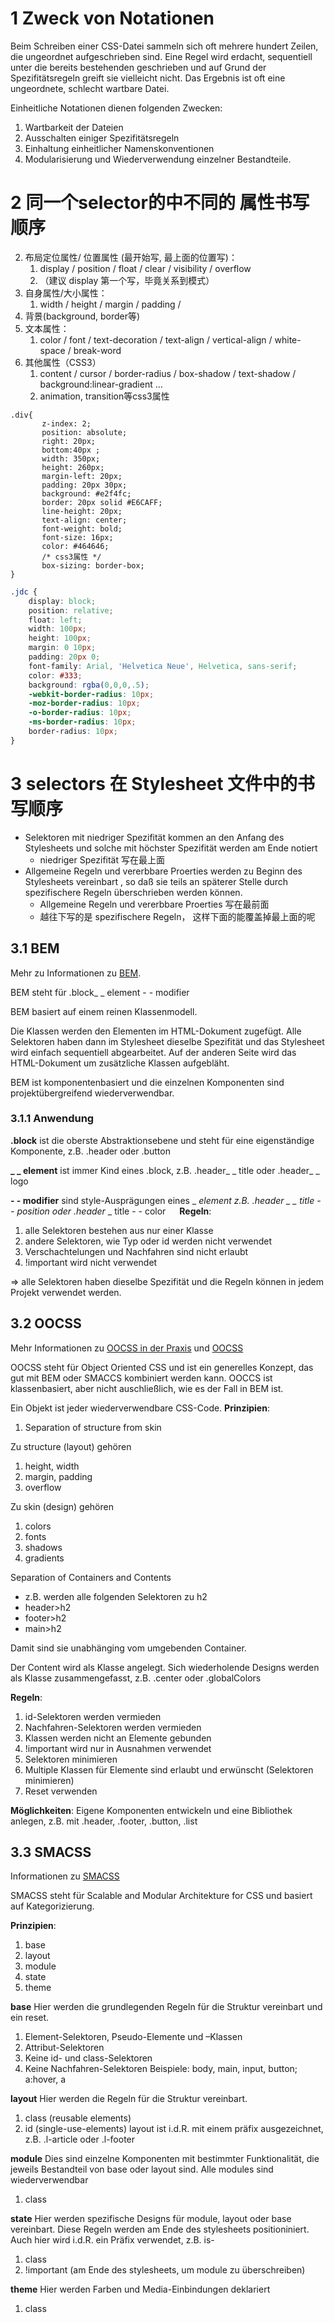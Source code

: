 
# 1 Zweck von Notationen

Beim Schreiben einer CSS-Datei sammeln sich oft mehrere hundert Zeilen, die ungeordnet aufgeschrieben sind. Eine Regel wird erdacht, sequentiell unter die bereits bestehenden geschrieben und auf Grund der Spezifitätsregeln greift sie vielleicht nicht. Das Ergebnis ist oft eine ungeordnete, schlecht wartbare Datei.

Einheitliche Notationen dienen folgenden Zwecken:
1.  Wartbarkeit der Dateien
2.  Ausschalten einiger Spezifitätsregeln
3.  Einhaltung einheitlicher Namenskonventionen
4.  Modularisierung und Wiederverwendung einzelner Bestandteile.


# 2 同一个selector的中不同的 属性书写顺序

2. 布局定位属性/ 位置属性 (最开始写, 最上面的位置写)：
    1. display / position / float / clear / visibility / overflow
    2. （建议 display 第一个写，毕竟关系到模式）    
3.  自身属性/大小属性：
    1. width / height / margin / padding / 
4. 背景(background, border等)
5.  文本属性：
    1. color / font / text-decoration / text-align / vertical-align / white- space / break-word
6.  其他属性（CSS3）
    1. content / cursor / border-radius / box-shadow / text-shadow / background:linear-gradient …
    2. animation, transition等css3属性

```
.div{
       z-index: 2;
       position: absolute;
       right: 20px;
       bottom:40px ;
       width: 350px;
       height: 260px;
       margin-left: 20px;
       padding: 20px 30px;
       background: #e2f4fc;
       border: 20px solid #E6CAFF;
       line-height: 20px;
       text-align: center;
       font-weight: bold;
       font-size: 16px;
       color: #464646;
       /* css3属性 */
       box-sizing: border-box;
}
```


```css
.jdc {  
    display: block;  
    position: relative;  
    float: left;  
    width: 100px;  
    height: 100px;  
    margin: 0 10px;  
    padding: 20px 0;  
    font-family: Arial, 'Helvetica Neue', Helvetica, sans-serif;  
    color: #333;  
    background: rgba(0,0,0,.5);  
    -webkit-border-radius: 10px;  
    -moz-border-radius: 10px;  
    -o-border-radius: 10px;  
    -ms-border-radius: 10px;  
    border-radius: 10px;  
}
```


# 3 selectors 在 Stylesheet 文件中的书写顺序
- Selektoren mit niedriger Spezifität kommen an den Anfang des Stylesheets und solche mit höchster Spezifität werden am Ende notiert 
    - niedriger Spezifität 写在最上面
- Allgemeine Regeln und vererbbare Proerties werden zu Beginn des Stylesheets vereinbart , so daß sie teils an späterer Stelle durch spezifischere Regeln überschrieben werden können. 
    - Allgemeine Regeln und vererbbare Proerties 写在最前面
    - 越往下写的是 spezifischere Regeln， 这样下面的能覆盖掉最上面的呢

## 3.1 BEM

Mehr zu Informationen zu [BEM](http://getbem.com/introduction/).

BEM steht für .block_ _ element - - modifier

BEM basiert auf einem reinen Klassenmodell.

Die Klassen werden den Elementen im HTML-Dokument zugefügt. Alle Selektoren haben dann im Stylesheet dieselbe Spezifität und das Stylesheet wird einfach sequentiell abgearbeitet. Auf der anderen Seite wird das HTML-Dokument um zusätzliche Klassen aufgebläht.

BEM ist komponentenbasiert und die einzelnen Komponenten sind projektübergreifend wiederverwendbar.

### 3.1.1 Anwendung

**.block** ist die oberste Abstraktionsebene und steht für eine eigenständige Komponente, z.B. .header oder .button

**_ _ element** ist immer Kind eines .block, z.B. .header_ _ title oder .header_ _ logo

**- - modifier** sind style-Ausprägungen eines _ _element z.B. .header _ _ title - - position oder .header_ _ title - - color   **Regeln**:

1.  alle Selektoren bestehen aus nur einer Klasse
2.  andere Selektoren, wie Typ oder id werden nicht verwendet
3.  Verschachtelungen und Nachfahren sind nicht erlaubt
4.  !important wird nicht verwendet

⇒ alle Selektoren haben dieselbe Spezifität und die Regeln können in jedem Projekt verwendet werden.



## 3.2 OOCSS

Mehr Informationen zu [OOCSS in der Praxis](http://oocss.org/) und [OOCSS](https://benmarshall.me/oocss-object-oriented-css/)

OOCSS steht für Object Oriented CSS und ist ein generelles Konzept, das gut mit BEM oder SMACCS kombiniert werden kann. OOCCS ist klassenbasiert, aber nicht auschließlich, wie es der Fall in BEM ist.

Ein Objekt ist jeder wiederverwendbare CSS-Code. **Prinzipien**:
1.  Separation of structure from skin

Zu structure (layout) gehören
1.  height, width
2.  margin, padding
3.  overflow

Zu skin (design) gehören
1.  colors
2.  fonts
3.  shadows
4.  gradients

Separation of Containers and Contents
- z.B. werden alle folgenden Selektoren zu h2
- header>h2
- footer>h2
- main>h2

Damit sind sie unabhänging vom umgebenden Container.

Der Content wird als Klasse angelegt. Sich wiederholende Designs werden als Klasse zusammengefasst, z.B. .center oder .globalColors

**Regeln**:
1.  id-Selektoren werden vermieden
2.  Nachfahren-Selektoren werden vermieden
3.  Klassen werden nicht an Elemente gebunden
4.  !important wird nur in Ausnahmen verwendet
5.  Selektoren minimieren
6.  Multiple Klassen für Elemente sind erlaubt und erwünscht (Selektoren minimieren)
7.  Reset verwenden

**Möglichkeiten**: Eigene Komponenten entwickeln und eine Bibliothek anlegen, z.B. mit .header, .footer, .button, .list




## 3.3 SMACSS

Informationen zu [SMACSS](http://smacss.com/)

SMACSS steht für Scalable and Modular Architekture for CSS und basiert auf Kategorizierung.

**Prinzipien**:
1.  base
2.  layout
3.  module
4.  state
5.  theme

**base** Hier werden die grundlegenden Regeln für die Struktur vereinbart und ein reset.
1.  Element-Selektoren, Pseudo-Elemente und –Klassen
2.  Attribut-Selektoren
3.  Keine id- und class-Selektoren
4.  Keine Nachfahren-Selektoren
Beispiele: body, main, input, button; a:hover, a

**layout** Hier werden die Regeln für die Struktur vereinbart.
1.  class (reusable elements)
2.  id (single-use-elements)
layout ist i.d.R. mit einem präfix ausgezeichnet, z.B. .l-article oder .l-footer

**module** Dies sind einzelne Komponenten mit bestimmter Funktionalität, die jeweils Bestandteil von base oder layout sind. Alle modules sind wiederverwendbar
1.  class

**state** Hier werden spezifische Designs für module, layout oder base vereinbart. Diese Regeln werden am Ende des stylesheets positioniniert. Auch hier wird i.d.R. ein Präfix verwendet, z.B. is-
1.  class
2.  !important (am Ende des stylesheets, um module zu überschreiben)

**theme** Hier werden Farben und Media-Einbindungen deklariert
1.  class



